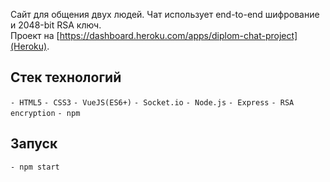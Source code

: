 Сайт для общения двух людей. Чат использует end-to-end шифрование и 2048-bit RSA ключ.</br>
Проект на [https://dashboard.heroku.com/apps/diplom-chat-project](Heroku).
## Стек технологий

`- HTML5`
`- CSS3`
`- VueJS(ES6+)`
`- Socket.io`
`- Node.js`
`- Express`
`- RSA encryption`
`- npm`

## Запуск

`- npm start`
